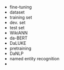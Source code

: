 - fine-tuning
- dataset
- training set
- dev. set
- test set
- WikiANN
- da-BERT
- DaLUKE
- pretraining
- DaNLP
- named entity recognition
- 
